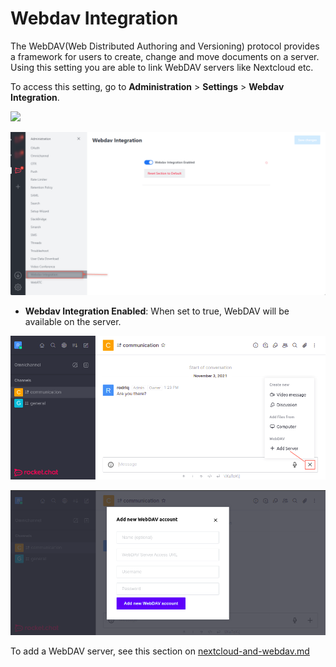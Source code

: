 # Webdav Integration

The WebDAV(Web Distributed Authoring and Versioning) protocol provides a framework for users to create, change and move documents on a server. Using this setting you are able to link WebDAV servers like Nextcloud etc.

To access this setting, go to **Administration** > **Settings** > **Webdav Integration**.

![](<../../../.gitbook/assets/administration >)

![](<../../../.gitbook/assets/image (654).png>)

* **Webdav Integration Enabled**: When set to true, WebDAV will be available on the server.

![](<../../../.gitbook/assets/image (647) (1) (1) (1) (1) (1).png>)

![](<../../../.gitbook/assets/image (668) (1) (1) (1) (1) (1) (1).png>)

To add a WebDAV server, see this section on [nextcloud-and-webdav.md](../admin-panel/integrations/nextcloud-and-webdav.md "mention")
